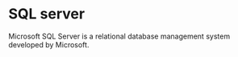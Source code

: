 # SQL server

Microsoft SQL Server is a relational database management system developed by Microsoft.